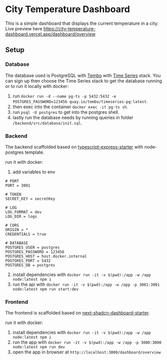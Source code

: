 # City Temperature Dashboard

This is a simple dashboard that displays the current temperature in a city.
Live preview here https://city-temperature-dashboard.vercel.app/dashboard/overview

## Setup

### Database

The database used is PostgreSQL with [Tembo](https://tembo.io/)
with [Time Series](https://tembo.io/docs/product/stacks/analytical/timeseries) stack. You
can sign up then choose the Time Series stack to get the database running or to run it locally
with docker:
1. run `docker run -d --name pg-ts -p 5432:5432 -e POSTGRES_PASSWORD=123456 quay.io/tembo/timeseries-pg:latest`.
2. then exec into the container `docker exec -it pg-ts sh`.
3. run `psql -U postgres` to get into the postgres shell.
4. lastly run the database needs by running queries in folder `/backend/src/database/init.sql`.

### Backend

The backend scaffolded based on [typescript-express-starter](https://github.com/ljlm0402/typescript-express-starter)
with node-postgres template.

run it with docker:
1. add variables to env
```
# PORT
PORT = 3001

# TOKEN
SECRET_KEY = secretKey

# LOG
LOG_FORMAT = dev
LOG_DIR = logs

# CORS
ORIGIN = *
CREDENTIALS = true

# DATABASE
POSTGRES_USER = postgres
POSTGRES_PASSWORD = 123456
POSTGRES_HOST = host.docker.internal
POSTGRES_PORT = 5432
POSTGRES_DB = postgres
```
2. install dependencies with `docker run -it -v $(pwd):/app -w /app node:latest npm i`
3. run the api with `docker run -it -v $(pwd):/app -w /app -p 3001:3001 node:latest npm run start:dev`

### Frontend

The frontend is scaffolded based on [next-shadcn-dashboard-starter](https://github.com/Kiranism/next-shadcn-dashboard-starter).

run it with docker:
1. install dependencies with `docker run -it -v $(pwd):/app -w /app node:latest npm i`
2. run the app with `docker run -it -v $(pwd):/app -w /app -p 3000:3000 node:latest npm run dev`
3. open the app in browser at `http://localhost:3000/dashboard/overview`
